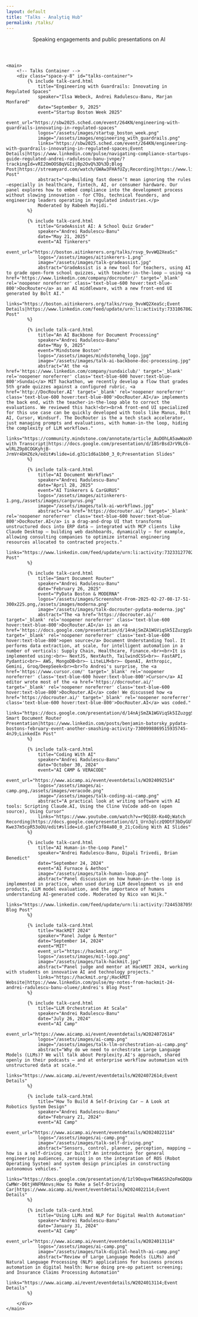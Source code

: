 ```yaml
---
layout: default
title: "Talks - Analytiq Hub"
permalink: /talks/
---
```


<div class="max-w-6xl mx-auto px-4 sm:px-6 md:px-8 py-4 md:py-12">
    <!-- Header -->
    <header class="mb-12 pb-8 border-b border-gray-200">
        <p class="text-gray-600 text-xl leading-relaxed">
            Speaking engagements and public presentations on AI
        </p>
    </header>

    <main>
        <!-- Talks Container -->
        <div class="space-y-8" id="talks-container">
            {% include talk-card.html 
                title="Engineering with Guardrails: Innovating in Regulated Spaces"
                speaker="Ilsa Webeck, Andrei Radulescu-Banu, Marjan Monfared"
                date="September 9, 2025"
                event="Startup Boston Week 2025"
                event_url="https://sbw2025.sched.com/event/264KN/engineering-with-guardrails-innovating-in-regulated-spaces"
                logos="/assets/images/startup_boston_week.png"
                image="/assets/images/engineering_with_guardrails.png"
                links="https://sbw2025.sched.com/event/264KN/engineering-with-guardrails-innovating-in-regulated-spaces;Event Details|https://www.linkedin.com/pulse/navigating-compliance-startups-guide-regulated-andrei-radulescu-banu-jvnpe/?trackingId=vRI2OmOOSBqVGIijBp2OvQ%3D%3D;Blog Post|https://streamyard.com/watch/GWAw3FHAfUZy;Recording|https://www.linkedin.com/feed/update/urn:li:activity:7371516401406124032/;LinkedIn Post"
                abstract="<p>Building fast doesn’t mean ignoring the rules—especially in healthcare, fintech, AI, or consumer hardware. Our panel explores how to embed compliance into the development process without slowing innovation - for CTOs, technical founders, and engineering leaders operating in regulated industries.</p>
                Moderated by Rabeeh Majidi."
            %}
            
            {% include talk-card.html 
                title="GradeAssist AI: A School Quiz Grader"
                speaker="Andrei Radulescu-Banu"
                date="May 21, 2025"
                event="AI Tinkerers"
                event_url="https://boston.aitinkerers.org/talks/rsvp_9vvWQ2XeaSc"
                logos="/assets/images/aitinkerers-1.png"
                image="/assets/images/talk-gradeassist.jpg"
                abstract="GradeAssist is a new tool for teachers, using AI to grade open-form school quizzes, with teacher-in-the-loop – using <a href='https://www.linkedin.com/company/docrouter/' target='_blank' rel='noopener noreferrer' class='text-blue-600 hover:text-blue-800'>DocRouter</a> as an AI middleware, with a new front-end UI generated by Bolt AI."
                links="https://boston.aitinkerers.org/talks/rsvp_9vvWQ2XeaSc;Event Details|https://www.linkedin.com/feed/update/urn:li:activity:7331067862704402432/;LinkedIn Post"
            %}

            {% include talk-card.html 
                title="An AI Backbone for Document Processing"
                speaker="Andrei Radulescu-Banu"
                date="May 9, 2025"
                event="Mindstone Boston"
                logos="/assets/images/mindstonehq_logo.jpg"
                image="/assets/images/talk-ai-backbone-doc-processing.jpg"
                abstract="At the <a href='https://www.linkedin.com/company/sundaiclub/' target='_blank' rel='noopener noreferrer' class='text-blue-600 hover:text-blue-800'>Sundai</a> MIT hackathon, we recently develop a flow that grades 5th grade quizzes against a configured rubric. <a href='http://DocRouter.AI' target='_blank' rel='noopener noreferrer' class='text-blue-600 hover:text-blue-800'>DocRouter.AI</a> implements the back end, with the teacher-in-the-loop able to correct the evaluations. We reviewed this hack!<br><br>A front-end UI specialized for this use case can be quickly developed with tools like Manus, Bolt AI, Cursor, Windsurf. The DocRouter is the a tech stack accelerator, just managing prompts and evaluations, with human-in-the loop, hiding the complexity of LLM workflows."
                links="https://community.mindstone.com/annotate/article_AuDOhLA5awWaoXV98L;Recording with Transcript|https://docs.google.com/presentation/d/18SrBsdJrV9LC6-wlRLZ9p8COGKyhjB-JrmVr4bHZ6zk/edit#slide=id.g31c1d6a1bb0_3_0;Presentation Slides"
            %}

            {% include talk-card.html 
                title="AI Document Workflows"
                speaker="Andrei Radulescu-Banu"
                date="April 28, 2025"
                event="AI Tinkerers & CarGURUS"
                logos="/assets/images/aitinkerers-1.png,/assets/images/cargurus.png"
                image="/assets/images/talk-ai-workflows.jpg"
                abstract="<a href='https://docrouter.ai/' target='_blank' rel='noopener noreferrer' class='text-blue-600 hover:text-blue-800'>DocRouter.AI</a> is a drag-and-drop UI that transforms unstructured docs into ERP data – integrated with MCP clients like Claude Desktop – building web dashboards, dynamically – for example, allowing consulting companies to optimize internal engineering resources allocated to contracted projects."
                links="https://www.linkedin.com/feed/update/urn:li:activity:7323312770257481728/;LinkedIn Post"
            %}

            {% include talk-card.html 
                title="Smart Document Router"
                speaker="Andrei Radulescu-Banu"
                date="February 26, 2025"
                event="PyData Boston & MODERNA"
                logos="/assets/images/Screenshot-From-2025-02-27-08-17-51-300x225.png,/assets/images/moderna.png"
                image="/assets/images/talk-docrouter-pydata-moderna.jpg"
                abstract="The <a href='https://docrouter.ai/' target='_blank' rel='noopener noreferrer' class='text-blue-600 hover:text-blue-800'>DocRouter.AI</a> is an <a href='https://docs.google.com/presentation/d/14nAjSmZA1WGViqSk5IZuzggSuJZQPYrwTGsPjO6FPfU' target='_blank' rel='noopener noreferrer' class='text-blue-600 hover:text-blue-800'>open source</a> Document Understanding Tool. It performs data extraction, at scale, for intelligent automation in a number of verticals: Supply Chain, Healthcare, Finance.<br><br>It is implemented using:<br>– NextJS, NextAuth, TailwindCSS<br>– FastAPI, Pydantic<br>– AWS, MongoDB<br>– LiteLLM<br>– OpenAI, Anthropic, Gemini, Groq/DeepSeek<br><br>To Andrei's surprise, the <a href='https://www.cursor.com/' target='_blank' rel='noopener noreferrer' class='text-blue-600 hover:text-blue-800'>Cursor</a> AI editor wrote most of the <a href='https://docrouter.ai/' target='_blank' rel='noopener noreferrer' class='text-blue-600 hover:text-blue-800'>DocRouter.AI</a> code! We discussed how <a href='https://docrouter.ai/' target='_blank' rel='noopener noreferrer' class='text-blue-600 hover:text-blue-800'>DocRouter.AI</a> was coded."
                links="https://docs.google.com/presentation/d/14nAjSmZA1WGViqSk5IZuzggSuJZQPYrwTGsPjO6FPfU;PyData Smart Document Router Presentation|https://www.linkedin.com/posts/benjamin-batorsky_pydata-bostons-february-event-another-smashing-activity-7300998869515935745-4nJ9;LinkedIn Post"
            %}

            {% include talk-card.html 
                title="Coding With AI"
                speaker="Andrei Radulescu-Banu"
                date="October 30, 2024"
                event="AI CAMP & VERACODE"
                event_url="https://www.aicamp.ai/event/eventdetails/W2024092514"
                logos="/assets/images/ai-camp.png,/assets/images/veracode.png"
                image="/assets/images/talk-coding-ai-camp.png"
                abstract="A practical look at writing software with AI tools: Scripting Claude.AI, Using the Cline VsCode add-on (open source), Using Cursor"
                links="https://www.youtube.com/watch?v=r9Q18X-Ko4Q;Watch Recording|https://docs.google.com/presentation/d/1_Urn3qlczQ9DtF3bDyGUl1_B0q7-Kwe37m5cpR53oOU/edit#slide=id.g1efc3f84a80_0_21;Coding With AI Slides"
            %}

            {% include talk-card.html 
                title="AI Human-in-the-Loop Panel"
                speaker="Andrei Radulescu-Banu, Dipali Trivedi, Brian Benedict"
                date="September 24, 2024"
                event="AI Furnace & Aethos"
                image="/assets/images/talk-human-loop.png"
                abstract="Panel discussion on how human-in-the-loop is implemented in practice, when used during LLM development vs in end products, LLM model evaluation, and the importance of humans understanding AI-generated code. Moderated by Nico van Wijk."
                links="https://www.linkedin.com/feed/update/urn:li:activity:7244538705946771456/;Andrei's Blog Post"
            %}

            {% include talk-card.html 
                title="HackMIT 2024"
                speaker="Panel Judge & Mentor"
                date="September 14, 2024"
                event="MIT"
                event_url="https://hackmit.org/"
                logos="/assets/images/mit-logo.png"
                image="/assets/images/talk-hackmit.jpg"
                abstract="Panel judge and mentor at HackMIT 2024, working with students on innovative AI and technology projects."
                links="https://hackmit.org/;HackMIT Website|https://www.linkedin.com/pulse/my-notes-from-hackmit-24-andrei-radulescu-banu-oluee/;Andrei's Blog Post"
            %}

            {% include talk-card.html 
                title="LLM Orchestration At Scale"
                speaker="Andrei Radulescu-Banu"
                date="July 26, 2024"
                event="AI Camp"
                event_url="https://www.aicamp.ai/event/eventdetails/W2024072614"
                logos="/assets/images/ai-camp.png"
                image="/assets/images/talk-llm-orchestration-ai-camp.png"
                abstract="Why do we need to orchestrate Large Language Models (LLMs)? We will talk about Perplexity.AI's approach, shared openly in their podcasts – and at enterprise workflow automation with unstructured data at scale."
                links="https://www.aicamp.ai/event/eventdetails/W2024072614;Event Details"
            %}

            {% include talk-card.html 
                title="How To Build A Self-Driving Car – A Look at Robotics System Design"
                speaker="Andrei Radulescu-Banu"
                date="February 21, 2024"
                event="AI Camp"
                event_url="https://www.aicamp.ai/event/eventdetails/W2024022114"
                logos="/assets/images/ai-camp.png"
                image="/assets/images/talk-self-driving.png"
                abstract="Sensors, control, planner, perception, mapping – how is a self-driving car built? An introduction for general engineering audiences, zeroing in on the integration of ROS (Robot Operating System) and system design principles in constructing autonomous vehicles."
                links="https://docs.google.com/presentation/d/1zl9OxqveTH6ASSh2oFmGDQUA-CwMWr-D6tjHNFMAnvs;How to Make a Self-Driving Car|https://www.aicamp.ai/event/eventdetails/W2024022114;Event Details"
            %}

            {% include talk-card.html 
                title="Using LLMs and NLP for Digital Health Automation"
                speaker="Andrei Radulescu-Banu"
                date="January 31, 2024"
                event="AI Camp"
                event_url="https://www.aicamp.ai/event/eventdetails/W2024013114"
                logos="/assets/images/ai-camp.png"
                image="/assets/images/talk-digital-health-ai-camp.png"
                abstract="Review of Large Language Models (LLMs) and Natural Language Processing (NLP) applications for business process automation in digital health: Nurse doing pre-op patient screening; and Insurance Claims Processing Automation"
                links="https://www.aicamp.ai/event/eventdetails/W2024013114;Event Details"
            %}

        </div>
    </main>
</div>